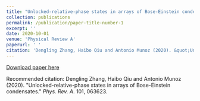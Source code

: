 ```yaml
---
title: "Unlocked-relative-phase states in arrays of Bose-Einstein condensates"
collection: publications
permalink: /publication/paper-title-number-1
excerpt: ''
date: 2020-10-01
venue: 'Physical Review A'
paperurl: ' '
citation: 'Dengling Zhang, Haibo Qiu and Antonio Munoz (2020). &quot;Unlocked-relative-phase states in arrays of Bose-Einstein condensates.&quot; <i>Phys. Rev. A</i>. 101, 063623 (2020).'
---
```


[Download paper here](http://oracle05.github.io/ultracoldatoms/files/paper1.pdf)

Recommended citation: Dengling Zhang, Haibo Qiu and Antonio Munoz (2020). "Unlocked-relative-phase states in arrays of Bose-Einstein condensates." <i>Phys. Rev. A</i>. 101, 063623.
